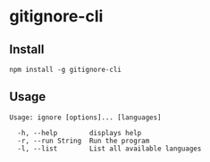 # gitignore-cli


## Install

```
npm install -g gitignore-cli
```

## Usage
```
Usage: ignore [options]... [languages]

  -h, --help        displays help
  -r, --run String  Run the program
  -l, --list        List all available languages

```

